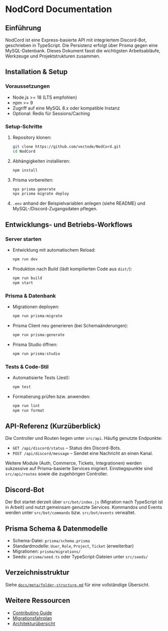 # NodCord Documentation

## Einführung

NodCord ist eine Express-basierte API mit integriertem Discord-Bot, geschrieben in TypeScript. Die Persistenz erfolgt über Prisma gegen eine MySQL-Datenbank. Dieses Dokument fasst die wichtigsten Arbeitsabläufe, Werkzeuge und Projektstrukturen zusammen.

## Installation & Setup

### Voraussetzungen

- Node.js >= 18 (LTS empfohlen)
- npm >= 9
- Zugriff auf eine MySQL 8.x oder kompatible Instanz
- Optional: Redis für Sessions/Caching

### Setup-Schritte

1. Repository klonen:
   ```bash
   git clone https://github.com/vectode/NodCord.git
   cd NodCord
   ```
2. Abhängigkeiten installieren:
   ```bash
   npm install
   ```
3. Prisma vorbereiten:
   ```bash
   npx prisma generate
   npx prisma migrate deploy
   ```
4. `.env` anhand der Beispielvariablen anlegen (siehe README) und MySQL-/Discord-Zugangsdaten pflegen.

## Entwicklungs- und Betriebs-Workflows

### Server starten

- Entwicklung mit automatischem Reload:
  ```bash
  npm run dev
  ```
- Produktion nach Build (lädt kompilierten Code aus `dist/`):
  ```bash
  npm run build
  npm start
  ```

### Prisma & Datenbank

- Migrationen deployen:
  ```bash
  npm run prisma:migrate
  ```
- Prisma Client neu generieren (bei Schemaänderungen):
  ```bash
  npm run prisma:generate
  ```
- Prisma Studio öffnen:
  ```bash
  npm run prisma:studio
  ```

### Tests & Code-Stil

- Automatisierte Tests (Jest):
  ```bash
  npm test
  ```
- Formatierung prüfen bzw. anwenden:
  ```bash
  npm run lint
  npm run format
  ```

## API-Referenz (Kurzüberblick)

Die Controller und Routen liegen unter `src/api`. Häufig genutzte Endpunkte:

- `GET /api/discord/status` – Status des Discord-Bots.
- `POST /api/discord/message` – Sendet eine Nachricht an einen Kanal.

Weitere Module (Auth, Commerce, Tickets, Integrationen) werden sukzessive auf Prisma-basierte Services migriert. Einstiegspunkte sind `src/api/routes` sowie die zugehörigen Controller.

## Discord-Bot

Der Bot startet derzeit über `src/bot/index.js` (Migration nach TypeScript ist in Arbeit) und nutzt gemeinsam genutzte Services. Kommandos und Events werden unter `src/bot/commands` bzw. `src/bot/events` verwaltet.

## Prisma Schema & Datenmodelle

- Schema-Datei: `prisma/schema.prisma`
- Standardmodelle: `User`, `Role`, `Project`, `Ticket` (erweiterbar)
- Migrationen: `prisma/migrations/`
- Seeds: `prisma/seed.ts` oder TypeScript-Dateien unter `src/seeds/`

## Verzeichnisstruktur

Siehe [`docs/meta/folder-structure.md`](../meta/folder-structure.md) für eine vollständige Übersicht.

## Weitere Ressourcen

- [Contributing Guide](../process/contributing.md)
- [Migrationsfahrplan](../planning/todo.md)
- [Architekturübersicht](../overview/architecture.md)
